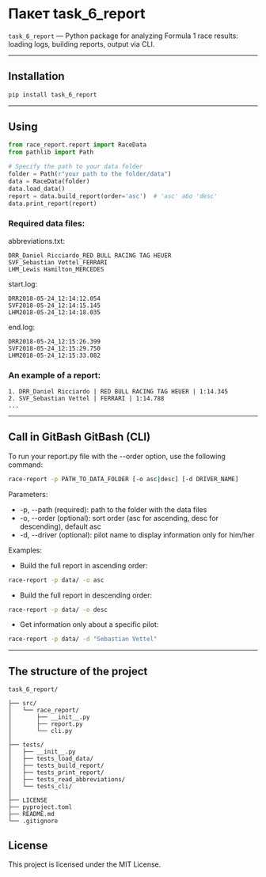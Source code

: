 # Пакет task_6_report

`task_6_report` — Python package for analyzing Formula 1 race results: loading logs, building reports, output via CLI.

---

## Installation

```bash
pip install task_6_report
```

---

## Using

```python
from race_report.report import RaceData
from pathlib import Path

# Specify the path to your data folder
folder = Path(r"your path to the folder/data")
data = RaceData(folder)
data.load_data()
report = data.build_report(order='asc')  # 'asc' або 'desc'
data.print_report(report)
```

### Required data files:
abbreviations.txt:
```
DRR_Daniel Ricciardo_RED BULL RACING TAG HEUER
SVF_Sebastian Vettel_FERRARI
LHM_Lewis Hamilton_MERCEDES
```

start.log:
```
DRR2018-05-24_12:14:12.054
SVF2018-05-24_12:14:15.145
LHM2018-05-24_12:14:18.035
```

end.log:
```
DRR2018-05-24_12:15:26.399
SVF2018-05-24_12:15:29.750
LHM2018-05-24_12:15:33.082
```

### An example of a report:

```
1. DRR_Daniel Ricciardo | RED BULL RACING TAG HEUER | 1:14.345
2. SVF_Sebastian Vettel | FERRARI | 1:14.788
...
```

---

## Call in GitBash GitBash (CLI)

To run your report.py file with the --order option, use the following command:

```bash
race-report -p PATH_TO_DATA_FOLDER [-o asc|desc] [-d DRIVER_NAME]
```

Parameters:

 - -p, --path (required): path to the folder with the data files
 - -o, --order (optional): sort order (asc for ascending, desc for descending), default asc
 - -d, --driver (optional): pilot name to display information only for him/her

Examples:

- Build the full report in ascending order:

```bash
race-report -p data/ -o asc
```

- Build the full report in descending order:
```bash
race-report -p data/ -o desc
```

- Get information only about a specific pilot:
```bash
race-report -p data/ -d "Sebastian Vettel"
```
---

## The structure of the project

```
task_6_report/

├── src/
│   └── race_report/
│       ├── __init__.py
│       ├── report.py
│       └── cli.py
│
├── tests/
│   ├── __init__.py
│   ├── tests_load_data/
│   ├── tests_build_report/
│   ├── tests_print_report/
│   ├── tests_read_abbreviations/
│   └── tests_cli/
│
├── LICENSE
├── pyproject.toml
├── README.md
└── .gitignore
```

## License

This project is licensed under the MIT License.